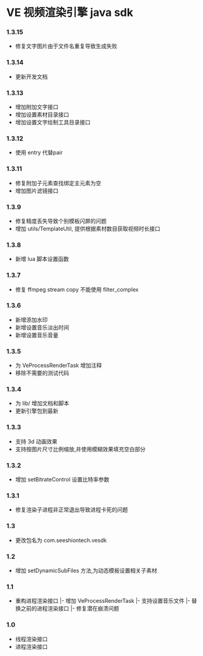 # VE 视频渲染引擎 java sdk

### 1.3.15
+ 修复文字图片由于文件名重复导致生成失败

### 1.3.14 
+ 更新开发文档

### 1.3.13
+ 增加附加文字接口
+ 增加设置素材目录接口
+ 增加设置文字绘制工具目录接口

### 1.3.12
+ 使用 entry 代替pair

### 1.3.11
+ 修复附加子元素查找绑定主元素为空
+ 增加图片滤镜接口

### 1.3.9
+ 修复精度丢失导致个别模板闪屏的问题
+ 增加 utils/TemplateUtil, 提供根据素材数目获取视频时长接口

### 1.3.8
+ 新增 lua 脚本设置函数

### 1.3.7
+ 修复 ffmpeg stream copy 不能使用 filter_complex 

### 1.3.6 
+ 新增添加水印
+ 新增设置音乐淡出时间
+ 新增设置音乐音量

### 1.3.5
+ 为 VeProcessRenderTask 增加注释
+ 移除不需要的测试代码

### 1.3.4 
+ 为 lib/ 增加文档和脚本
+ 更新引擎包到最新

### 1.3.3 
+ 支持 3d 动画效果
+ 支持按图片尺寸比例缩放,并使用模糊效果填充空白部分

### 1.3.2
+ 增加 setBitrateControl 设置比特率参数


### 1.3.1
+ 修复渲染子进程非正常退出导致进程卡死的问题


### 1.3
+ 更改包名为 com.seeshiontech.vesdk


### 1.2
+ 增加 setDynamicSubFiles 方法,为动态模板设置相关子素材

### 1.1
+ 重构进程渲染接口
    |- 增加 VeProcessRenderTask
    |- 支持设置音乐文件
    |- 替换之前的进程渲染接口
    |- 修复潜在崩溃问题
    
### 1.0

+ 线程渲染接口
+ 进程渲染接口
